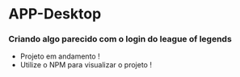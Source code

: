# APP-Desktop
### Criando algo parecido com o login do league of legends
- Projeto em andamento ! 
- Utilize o NPM para visualizar o projeto !